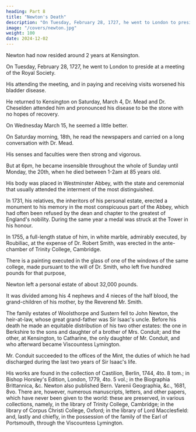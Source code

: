 ```yaml
---
heading: Part 8
title: "Newton's Death"
description: "On Tuesday, February 28, 1727, he went to London to preside at a meeting of the Royal Society."
image: "/covers/newton.jpg"
weight: 100
date: 2024-12-02
---
```



Newton had now resided around 2 years at Kensington. 

<!-- The air which he enjoyed there, and the state of absolute rest, proved of great benefit to him. Nevertheless he would occasionally go to town. And  -->

On Tuesday, February 28, 1727, he went to London to preside at a meeting of the Royal Society.

<!-- At this time his health was considered, by Mr. Conduit, better than it had been for many years. But the unusual fatigue he was obliged to suffer, in , speedily produced a violent return of the affection in the  -->

His attending the meeting, and in paying and receiving visits worsened his bladder disease. 

He returned to Kensington on Saturday, March 4, Dr. Mead and Dr. Cheselden attended him and pronounced his disease to be the stone with no hopes of recovery.

On Wednesday March 15, he seemed a little better.

<!-- and slight, though groundless, encouragement was felt that he might survive the attack. From the very first of it, his sufferings had been intense. Paroxysm followed paroxysm, in quick succession: large drops of sweat rolled down his face; but not a groan, not a complaint, not the least mark of peevishness or impatience escaped him: and during the short intervals of relief, he even smiled and conversed with his usual composure and cheerfulness. The flesh quivered, but the heart quaked not; the impenetrable gloom was settling down: the Destroyer near; the portals of the tomb opening, still, amid this utter wreck and dissolution of the mortal, the immortal remained serene, unconquerable: the radiant light broke through the gathering darkness; and Death yielded up its sting, and the grave its victory.  -->

On Saturday morning, 18th, he read the newspapers and carried on a long conversation with Dr. Mead.

His senses and faculties were then strong and vigorous.

But at 6pm, he became insensible throughout the whole of Sunday until Monday, the 20th, when he died between 1-2am at 85 years old.

<!-- And these were the last days of Isaac Newton. Thus closed the career of one of earth's greatest and best men. His mission was fulfilled. Unto the Giver, in many-fold addition, the talents were returned. While it was yet day he had worked; and for the night that quickly cometh he was not unprepared. Full of years, and full of honours, the heaven-sent was recalled; and, in the confidence of a "certain hope," peacefully he passed away into the silent depths of Eternity. -->

His body was placed in Westminster Abbey, with the state and ceremonial that usually attended the interment of the most distinguished. 

In 1731, his relatives, the inheritors of his personal estate, erected a monument to his memory in the most conspicuous part of the Abbey, which had often been refused by the dean and chapter to the greatest of England's nobility. During the same year a medal was struck at the Tower in his honour.

In 1755, a full-length statue of him, in white marble, admirably executed, by Roubiliac, at the expense of Dr. Robert Smith, was erected in the ante-chamber of Trinity College, Cambridge.

There is a painting executed in the glass of one of the windows of the same college, made pursuant to the will of Dr. Smith, who left five hundred pounds for that purpose,

Newton left a personal estate of about 32,000 pounds.

It was divided among his 4 nephews and 4 nieces of the half blood, the grand-children of his mother, by the Reverend Mr. Smith. 

The family estates of Woolsthorpe and Sustern fell to John Newton, the heir-at-law, whose great grand-father was Sir Isaac's uncle. Before his death he made an equitable distribution of his two other estates: the one in Berkshire to the sons and daughter of a brother of Mrs. Conduit; and the other, at Kensington, to Catharine, the only daughter of Mr. Conduit, and who afterward became Viscountess Lymington.

Mr. Conduit succeeded to the offices of the Mint, the duties of which he had discharged during the last two years of Sir Isaac's life.

His works are found in the collection of Castilion, Berlin, 1744, 4to. 8 tom.; in Bishop Horsley's Edition, London, 1779, 4to. 5 vol.; in the Biographia Brittannica, &c. Newton also published Bern. Varenii Geographia, &c., 1681, 8vo. There are, however, numerous manuscripts, letters, and other papers, which have never been given to the world: these are preserved, in various collections, namely, in the library of Trinity College, Cambridge; in the library of Corpus Christi College, Oxford; in the library of Lord Macclesfield: and, lastly and chiefly, in the possession of the family of the Earl of Portsmouth, through the Viscountess Lymington.

<!-- Everything appertaining to Newton has been kept and cherished with peculiar veneration. Different memorials of him are preserved in Trinity College, Cambridge; in the rooms of the Royal Society, of London: and in the Museum of the Royal Society of Edinburgh. -->

<!-- The manor-house, at Woolsthorpe, was visited by Dr. Stukeley, in October, 1721, who, in a letter to Dr. Mead, written in 1727, gave the following description of it:—"'Tis built of stone, as is the way of the country hereabouts, and a reasonably good one. 

They led me up stairs and showed me Sir Isaac's study, where I supposed he studied, when in the country, in his younger days, or perhaps when he visited his mother from the University. I observed the shelves were of his own making, being pieces of deal boxes, which probably he sent his books and clothes down in on those occasions. There were, some years ago, two or three hundred books in it of his father-in-law, Mr. Smith, which Sir Isaac gave to Dr. Newton, of our town." The celebrated appletree, the fall of one of the apples of which is said to have turned the attention of Newton to the subject of gravity, was destroyed by the wind about twenty years ago; but it has been preserved in the form of a chair. The house itself has been protected with religious care. It was repaired in 1798, and a tablet of white marble put up in the room where our author was born, with the following inscription:—

"Sir Isaac Newton, son of John Newton, Lord of the Manor of Woolsthorpe, was born in this room, on the 25th of December, 1642."

Nature and Nature's Laws were hid in night,
God said, "Let Newton be," and all was light. -->
